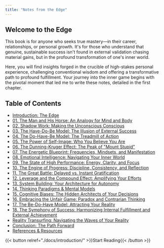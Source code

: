 ```yaml
---
title: "Notes from the Edge"
---
```


## Welcome to the Edge

This book is for anyone who seeks true mastery—in their career, relationships, or personal growth. It's for those who understand that genuine, sustainable success isn't found in external validation chasing material gains, but in the profound transformation of one's inner world.

Here, you will find insights forged in the crucible of high-stakes personal experience, challenging conventional wisdom and offering a transformative path to profound fulfillment. Your journey into the inner game begins with the pivotal moment that led me to write these notes, detailed in the first chapter.

## Table of Contents

- [Introduction: The Edge](./docs/introduction/)
- [01. The Man and His Horse: An Analogy for Mind and Body](./docs/01-the-man-and-his-horse/)
- [02. Shadow Work: Making the Unconscious Conscious](./docs/02-shadow-work/)
- [03. The Have-Do-Be Model: The Illusion of External Success](./docs/03-have-do-be-model/)
- [04. The Do-Have-Be Model: The Treadmill of Action](./docs/04-do-have-be-model/)
- [05. The Power of Self-Image: Who You Believe You Are](./docs/05-power-of-self-image/)
- [06. The Dunning-Kruger Effect: The Peak of "Mount Stupid"](./docs/06-dunning-kruger-effect/)
- [07. The Energetic Blueprint: Frequencies, Mindsets, and Manifestation](./docs/07-energetic-blueprint/)
- [08. Emotional Intelligence: Navigating Your Inner World](./docs/08-emotional-intelligence/)
- [09. The State of High Performance: Energy, Clarity, and Focus](./docs/09-state-of-high-performance/)
- [10. The Engine of Progress: Discipline, Consistency, and Reflection](./docs/10-engine-of-progress/)
- [11. The Great Battle: Delayed vs. Instant Gratification](./docs/11-delayed-vs-instant-gratification/)
- [12. Leverage and the Compound Effect: Amplifying Your Efforts](./docs/12-leverage-and-the-compound-effect/)
- [13. System Building: Your Architecture for Autonomy](./docs/13-system-building/)
- [14. Thinking Paradigms & Mental Models](./docs/14-thinking-paradigms-and-mental-models/)
- [15. Cognitive Biases: The Hidden Architects of Your Decisions](./docs/15-cognitive-biases/)
- [16. Embracing the Unfair Game: Paradox and Contrarian Thinking](./docs/16-embracing-the-unfair-game/)
- [17. The Be-Do-Have Model: Attracting Your Reality](./docs/17-be-do-have-model/)
- [18. The Symphony of Success: Harmonizing Internal Fulfillment and External Achievement](./docs/18-symphony-of-success/)
- [Reality Transurfing: Navigating the Waves of Your Reality](./docs/reality-transurfing/)
- [Conclusion: The Path Forward](./docs/conclusion/)
- [References & Resources](./docs/references-and-resources/)

{{< button relref="./docs/introduction/" >}}Start Reading{{< /button >}}